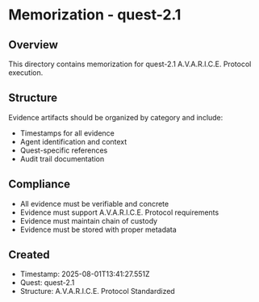 # Memorization - quest-2.1

## Overview
This directory contains memorization for quest-2.1 A.V.A.R.I.C.E. Protocol execution.

## Structure
Evidence artifacts should be organized by category and include:
- Timestamps for all evidence
- Agent identification and context
- Quest-specific references
- Audit trail documentation

## Compliance
- All evidence must be verifiable and concrete
- Evidence must support A.V.A.R.I.C.E. Protocol requirements
- Evidence must maintain chain of custody
- Evidence must be stored with proper metadata

## Created
- Timestamp: 2025-08-01T13:41:27.551Z
- Quest: quest-2.1
- Structure: A.V.A.R.I.C.E. Protocol Standardized
